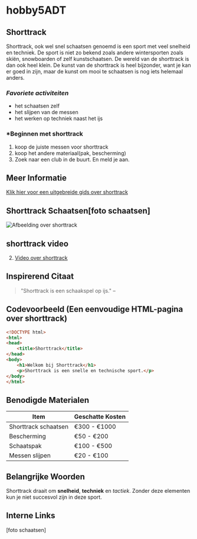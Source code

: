 # **hobby5ADT**
## **Shorttrack**
Shorttrack, ook wel snel schaatsen genoemd is een sport met veel snelheid en techniek. De sport is niet zo bekend zoals andere wintersporten zoals skiën, snowboarden of zelf kunstschaatsen. De wereld van de shorttrack is dan ook heel klein. De kunst van de shorttrack is heel bijzonder, want je kan er goed in zijn, maar de kunst om mooi te schaatsen is nog iets helemaal anders.
### ***Favoriete activiteiten***
* het schaatsen zelf
* het slijpen van de messen
* het werken op techniek naast het ijs
### ***Beginnen met shorttrack**
1. koop de juiste messen voor shorttrack
2. koop het andere materiaal(pak, bescherming)
3. Zoek naar een club in de buurt. En meld je aan.
## **Meer Informatie**
[Klik hier voor een uitgebreide gids over shorttrack](https://www.isu.org/short-track)

## **Shorttrack Schaatsen**[foto schaatsen]
![Afbeelding over shorttrack](https://tse3.mm.bing.net/th?id=OIP.BOkxciUL3Umkh71ByHlwbwHaE8&pid=Api)
## **shorttrack video**
2. [Video over shorttrack](https://github.com/GCU-Team5/ShortTrack_AI_Editor)
## **Inspirerend Citaat**
> "Shorttrack is een schaakspel op ijs." –

## **Codevoorbeeld** (Een eenvoudige HTML-pagina over shorttrack)

```html
<!DOCTYPE html>
<html>
<head>
    <title>Shorttrack</title>
</head>
<body>
    <h1>Welkom bij Shorttrack</h1>
    <p>Shorttrack is een snelle en technische sport.</p>
</body>
</html>
```
## **Benodigde Materialen**

| Item              | Geschatte Kosten |
|------------------|----------------|
| Shorttrack schaatsen | €300 - €1000  |
| Bescherming     | €50 - €200      |
| Schaatspak      | €100 - €500     |
| Messen slijpen  | €20 - €100      |

## **Belangrijke Woorden**
Shorttrack draait om **snelheid**, **techniek** en *tactiek*. Zonder deze elementen kun je niet succesvol zijn in deze sport.

## **Interne Links**
[foto schaatsen]